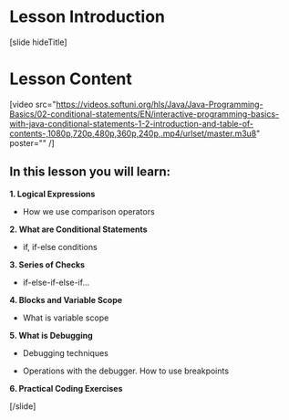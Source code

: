 # Lesson Introduction
[slide hideTitle]

# Lesson Content

[video src="https://videos.softuni.org/hls/Java/Java-Programming-Basics/02-conditional-statements/EN/interactive-programming-basics-with-java-conditional-statements-1-2-introduction-and-table-of-contents-,1080p,720p,480p,360p,240p,.mp4/urlset/master.m3u8" poster="" /]

## In this lesson you will learn:

**1. Logical Expressions**

- How we use comparison operators

**2. What are Conditional Statements**

- if, if-else conditions

**3. Series of Checks**

- if-else-if-else-if...

**4. Blocks and Variable Scope**

- What is variable scope

**5. What is Debugging**

- Debugging techniques

- Operations with the debugger. How to use breakpoints


**6. Practical Coding Exercises**




[/slide]